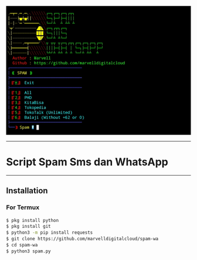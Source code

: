 <div align="center">
  <img src="./spam.jpg" alt="s" width="800" height"128"/>

---
</div>

# Script Spam Sms dan WhatsApp
---
</div>

## Installation

### For Termux
```bash
$ pkg install python
$ pkg install git
$ python3 -m pip install requests
$ git clone https://github.com/marvelldigitalcloud/spam-wa
$ cd spam-wa
$ python3 spam.py
```
